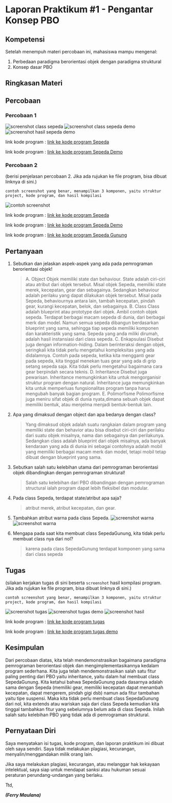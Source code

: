 # Laporan Praktikum #1 - Pengantar Konsep PBO

## Kompetensi

Setelah menempuh materi percobaan ini, mahasiswa mampu mengenal:
1. Perbedaan paradigma berorientasi objek dengan paradigma struktural
2. Konsep dasar PBO

## Ringkasan Materi

## Percobaan

### Percobaan 1

![screenshot class sepeda](img/Sepeda.PNG)
![screenshot class sepeda demo](img/SepedaDemo.PNG)
![screenshot hasil sepeda demo](img/HasilSepedaDemo.PNG)

link kode program : [link ke kode program Sepeda](../../src/1_Pengantar_Konsep_PBO/Sepeda1841720137Ferry.java)

link kode program : [link ke kode program Sepeda Demo](../../src/1_Pengantar_Konsep_PBO/SepedaDemo1841720137Ferry.java)
### Percobaan 2

(berisi penjelasan percobaan 2. Jika ada rujukan ke file program, bisa dibuat linknya di sini.)

`contoh screenshot yang benar, menampilkan 3 komponen, yaitu struktur project, kode program, dan hasil kompilasi`

![contoh screenshot](img/SepedaGunung.PNG)

link kode program : [link ke kode program Sepeda](../../src/1_Pengantar_Konsep_PBO/Sepeda1841720137Ferry.java)

link kode program : [link ke kode program Sepeda Demo](../../src/1_Pengantar_Konsep_PBO/SepedaDemo1841720137Ferry.java)

link kode program : [link ke kode program Sepeda Gunung](../../src/1_Pengantar_Konsep_PBO/SepedaGunung1841720137Ferry.java)


## Pertanyaan

1. Sebutkan dan jelaskan aspek-aspek yang ada pada pemrograman berorientasi objek!
    >A. Object
    Objek memiliki state dan behaviour. State adalah ciri-ciri atau atribut dari objek tersebut. Misal objek Sepeda, memiliki state merek, kecepatan, gear dan sebagainya. Sedangkan behaviour adalah perilaku yang dapat dilakukan objek tersebut. Misal pada Sepeda, behaviournya antara lain, tambah kecepatan, pindah gear, kurangi kecepatan, belok, dan sebagainya. 
    B. Class
    Class adalah blueprint atau prototype dari objek. Ambil contoh objek sepeda. Terdapat berbagai macam sepeda di dunia, dari berbagai merk dan model. Namun semua sepeda dibangun berdasarkan blueprint yang sama, sehingga tiap sepeda memiliki komponen dan karakteristik yang sama. Sepeda yang anda miliki dirumah, adalah hasil instansiasi dari class sepeda.
    C. Enkapsulasi
    Disebut juga dengan information-hiding. Dalam berinteraksi dengan objek, seringkali kita tidak perlu mengetahui kompleksitas yang ada didalamnya. Contoh pada sepeda, ketika kita mengganti gear pada sepeda, kita tinggal menekan tuas gear yang ada di grip setang sepeda saja. Kita tidak perlu mengetahui bagaimana cara gear berpindah secara teknis. 
    D. Inheritance
    Disebut juga pewarisan. Inheritance memungkinkan kita untuk mengorganisir struktur program dengan natural. Inheritance juga memungkinkan kita untuk memperluas fungsionalitas program tanpa harus mengubah banyak bagian program.
    E. Polimorfisme
    Polimorfisme juga meniru sifat objek di dunia nyata,dimana sebuah objek dapat memiliki bentuk, atau menjelma menjadi bentuk-bentuk lain.

2. Apa yang dimaksud dengan object dan apa bedanya dengan class?
    >Yang dimaksud objek adalah suatu rangkaian dalam program yang memiliki state dan behavior atau bisa disebut ciri-ciri dan perilaku dari suatu objek misalnya, nama dan sebagainya dan perilakunya. Sedangkan class adalah blueprint dari objek misalnya, ada banyak kendaraan yang ada di dunia ini sebagai contohnya adalah mobil yang memiliki berbagai macam merk dan model, tetapi mobil tetap dibuat dengan blueprint yang sama.

3. Sebutkan salah satu kelebihan utama dari pemrograman berorientasi objek dibandingkan dengan pemrograman struktural!
    >Salah satu kelebihan dari PBO dibandingan dengan pemrograman structural ialah program dapat lebih fleksibel dan modular.

4. Pada class Sepeda, terdapat state/atribut apa saja?
    >atribut merek, atribut kecepatan, dan gear.

5. Tambahkan atribut warna pada class Sepeda.
    ![screenshot warna](img/SepedaWarna.PNG)
    ![screenshot warna](img/HasilSepedaWarna.PNG)

6. Mengapa pada saat kita membuat class SepedaGunung, kita tidak perlu membuat class nya dari nol?
    >karena pada class SepedaGunung terdapat komponen yang sama dari class sepeda
    
## Tugas

(silakan kerjakan tugas di sini beserta `screenshot` hasil kompilasi program. Jika ada rujukan ke file program, bisa dibuat linknya di sini.)

`contoh screenshot yang benar, menampilkan 3 komponen, yaitu struktur project, kode program, dan hasil kompilasi`

![screenshot tugas](img/Tugas.PNG)
![screenshot tugas demo](img/TugasDemo.PNG)
![screenshot hasil](img/HasilTugas.PNG)

link kode program : [link ke kode program tugas](../../src/1_Pengantar_Konsep_PBO/Tugas1841720137Ferry.java)

link kode program : [link ke kode program tugas demo](../../src/1_Pengantar_Konsep_PBO/TugasDemo1841720137Ferry.java)


## Kesimpulan

Dari percobaan diatas, kita telah mendemonstrasikan bagaimana paradigma pemrograman berorientasi objek dan mengimplementasikannya kedalam program sederhana. Kita juga telah mendemonstrasikan salah satu fitur paling penting dari PBO yaitu inheritance, yaitu dalam hal membuat class SepedaGunung.
Kita ketahui bahwa SepedaGunung pada dasarnya adalah sama dengan Sepeda (memiliki gear, memiliki kecepatan dapat menambah kecepatan, dapat mengerem, pindah gigi dsb)
namun ada fitur tambahan yaitu tipe suspensi. Maka kita tidak perlu membuat class SepedaGunung dari nol,
kita extends atau wariskan saja dari class Sepeda kemudian kita tinggal tambahkan fitur yang sebelumnya belum ada di class Sepeda. Inilah salah satu kelebihan PBO yang tidak ada di pemrograman struktural.

## Pernyataan Diri

Saya menyatakan isi tugas, kode program, dan laporan praktikum ini dibuat oleh saya sendiri. Saya tidak melakukan plagiasi, kecurangan, menyalin/menggandakan milik orang lain.

Jika saya melakukan plagiasi, kecurangan, atau melanggar hak kekayaan intelektual, saya siap untuk mendapat sanksi atau hukuman sesuai peraturan perundang-undangan yang berlaku.

Ttd,

***(Ferry Maulana)***